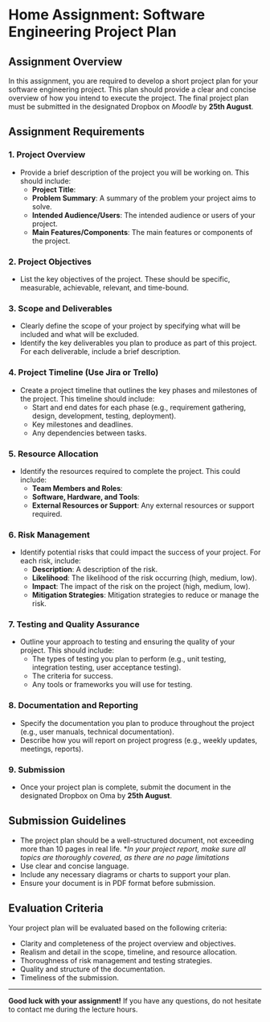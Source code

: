 # Home Assignment: Software Engineering **Project Plan** 

 ## Assignment Overview
In this assignment, you are required to develop a short project plan for your software engineering project. This plan should provide a clear and concise overview of how you intend to execute the project. The final project plan must be submitted in the designated Dropbox on *Moodle* by **25th August**.

## Assignment Requirements

### 1. Project Overview
- Provide a brief description of the project you will be working on. This should include:
  - **Project Title**: 
  - **Problem Summary**: A summary of the problem your project aims to solve.
  - **Intended Audience/Users**: The intended audience or users of your project.
  - **Main Features/Components**: The main features or components of the project.

### 2. Project Objectives
- List the key objectives of the project. These should be specific, measurable, achievable, relevant, and time-bound.

### 3. Scope and Deliverables
- Clearly define the scope of your project by specifying what will be included and what will be excluded.
- Identify the key deliverables you plan to produce as part of this project. For each deliverable, include a brief description.

### 4. Project Timeline (Use Jira or Trello)
- Create a project timeline that outlines the key phases and milestones of the project. This timeline should include:
  - Start and end dates for each phase (e.g., requirement gathering, design, development, testing, deployment).
  - Key milestones and deadlines.
  - Any dependencies between tasks.

### 5. Resource Allocation
- Identify the resources required to complete the project. This could include:
  - **Team Members and Roles**: 
  - **Software, Hardware, and Tools**: 
  - **External Resources or Support**: Any external resources or support required.

### 6. Risk Management
- Identify potential risks that could impact the success of your project. For each risk, include:
  - **Description**: A description of the risk.
  - **Likelihood**: The likelihood of the risk occurring (high, medium, low).
  - **Impact**: The impact of the risk on the project (high, medium, low).
  - **Mitigation Strategies**: Mitigation strategies to reduce or manage the risk.

### 7. Testing and Quality Assurance
- Outline your approach to testing and ensuring the quality of your project. This should include:
  - The types of testing you plan to perform (e.g., unit testing, integration testing, user acceptance testing).
  - The criteria for success.
  - Any tools or frameworks you will use for testing.

### 8. Documentation and Reporting
- Specify the documentation you plan to produce throughout the project (e.g., user manuals, technical documentation).
- Describe how you will report on project progress (e.g., weekly updates, meetings, reports).

### 9. Submission
- Once your project plan is complete, submit the document in the designated Dropbox on Oma by **25th August**.

## Submission Guidelines
- The project plan should be a well-structured document, not exceeding more than 10 pages in real life. **In your project report, make sure all topics are thoroughly covered, as there are no page limitations*
- Use clear and concise language.
- Include any necessary diagrams or charts to support your plan.
- Ensure your document is in PDF format before submission.

## Evaluation Criteria
Your project plan will be evaluated based on the following criteria:
- Clarity and completeness of the project overview and objectives.
- Realism and detail in the scope, timeline, and resource allocation.
- Thoroughness of risk management and testing strategies.
- Quality and structure of the documentation.
- Timeliness of the submission.

---




**Good luck with your assignment!** If you have any questions, do not hesitate to contact me during the lecture hours.
